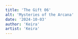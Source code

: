 ```yaml
---
title: 'The Gift 06'
alt: 'Mysteries of the Arcana'
date: '2024-10-03'
author: 'Keira'
artist: 'Keira'
---
```

